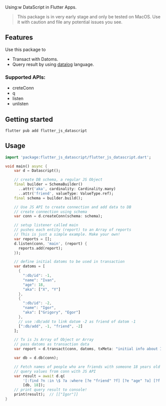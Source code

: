 <!--
This README describes the package. If you publish this package to pub.dev,
this README's contents appear on the landing page for your package.

For information about how to write a good package README, see the guide for
[writing package pages](https://dart.dev/guides/libraries/writing-package-pages).

For general information about developing packages, see the Dart guide for
[creating packages](https://dart.dev/guides/libraries/create-library-packages)
and the Flutter guide for
[developing packages and plugins](https://flutter.dev/developing-packages).
-->

Using:w
DataScript in Flutter Apps.

> This package is in very early stage and only be tested on MacOS. Use it with caution and file
any potential issues you see.

## Features

Use this package to
- Transact with Datoms.
- Query result by using [datalog](https://en.wikipedia.org/wiki/Datalog) language.

### Supported APIs:
  - creteConn
  - q
  - listen
  - unlisten

## Getting started

```shell
flutter pub add flutter_js_datascript
```

## Usage

```dart
import 'package:flutter_js_datascript/flutter_js_datascript.dart';

void main() async {
    var d = Datascript();

    // create DB schema, a regular JS Object
    final builder = SchemaBuilder()
      ..attr('aka', cardinality: Cardinality.many)
      ..attr('friend', valueType: ValueType.ref);
    final schema = builder.build();

    // Use JS API to create connection and add data to DB
    // create connection using schema
    var conn = d.createConn(schema: schema);

    // setup listener called main
    // pushes each entity (report) to an Array of reports
    // This is just a simple example. Make your own!
    var reports = [];
    d.listen(conn, 'main', (report) {
      reports.add(report);
    });

    // define initial datoms to be used in transaction
    var datoms = [
      {
        ":db/id": -1,
        "name": "Ivan",
        "age": 18,
        "aka": ["X", "Y"]
      },
      {
        ":db/id": -2,
        "name": "Igor",
        "aka": ["Grigory", "Egor"]
      },
      // use :db/add to link datom -2 as friend of datom -1
      [":db/add", -1, "friend", -2]
    ];

    // Tx is Js Array of Object or Array
    // pass datoms as transaction data
    var report = d.transact(conn, datoms, txMeta: "initial info about Igor and Ivan");

    var db = d.db(conn);

    // Fetch names of people who are friends with someone 18 years old
    // query values from conn with JS API
    var result = await d.q(
        '[:find ?n :in \$ ?a :where [?e "friend" ?f] [?e "age" ?a] [?f "name" ?n]]',
        [db, 18]);
    // print query result to console!
    print(result);  // [["Igor"]]
}
```
